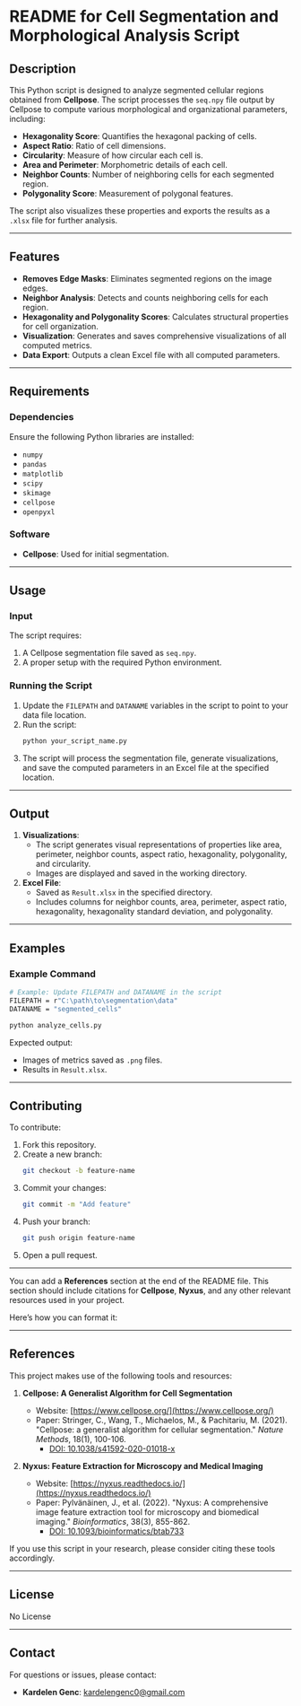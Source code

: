 # README for Cell Segmentation and Morphological Analysis Script

## Description

This Python script is designed to analyze segmented cellular regions obtained from **Cellpose**. The script processes the `seq.npy` file output by Cellpose to compute various morphological and organizational parameters, including:

- **Hexagonality Score**: Quantifies the hexagonal packing of cells.
- **Aspect Ratio**: Ratio of cell dimensions.
- **Circularity**: Measure of how circular each cell is.
- **Area and Perimeter**: Morphometric details of each cell.
- **Neighbor Counts**: Number of neighboring cells for each segmented region.
- **Polygonality Score**: Measurement of polygonal features.

The script also visualizes these properties and exports the results as a `.xlsx` file for further analysis.

---

## Features

- **Removes Edge Masks**: Eliminates segmented regions on the image edges.
- **Neighbor Analysis**: Detects and counts neighboring cells for each region.
- **Hexagonality and Polygonality Scores**: Calculates structural properties for cell organization.
- **Visualization**: Generates and saves comprehensive visualizations of all computed metrics.
- **Data Export**: Outputs a clean Excel file with all computed parameters.

---

## Requirements

### Dependencies
Ensure the following Python libraries are installed:

- `numpy`
- `pandas`
- `matplotlib`
- `scipy`
- `skimage`
- `cellpose`
- `openpyxl`

### Software
- **Cellpose**: Used for initial segmentation.

---

## Usage

### Input
The script requires:
1. A Cellpose segmentation file saved as `seq.npy`.
2. A proper setup with the required Python environment.

### Running the Script
1. Update the `FILEPATH` and `DATANAME` variables in the script to point to your data file location.
2. Run the script:
   ```bash
   python your_script_name.py
   ```
3. The script will process the segmentation file, generate visualizations, and save the computed parameters in an Excel file at the specified location.

---

## Output

1. **Visualizations**:
   - The script generates visual representations of properties like area, perimeter, neighbor counts, aspect ratio, hexagonality, polygonality, and circularity.
   - Images are displayed and saved in the working directory.
2. **Excel File**:
   - Saved as `Result.xlsx` in the specified directory.
   - Includes columns for neighbor counts, area, perimeter, aspect ratio, hexagonality, hexagonality standard deviation, and polygonality.

---

## Examples

### Example Command
```bash
# Example: Update FILEPATH and DATANAME in the script
FILEPATH = r"C:\path\to\segmentation\data"
DATANAME = "segmented_cells"

python analyze_cells.py
```

Expected output:
- Images of metrics saved as `.png` files.
- Results in `Result.xlsx`.

---

## Contributing

To contribute:
1. Fork this repository.
2. Create a new branch:
   ```bash
   git checkout -b feature-name
   ```
3. Commit your changes:
   ```bash
   git commit -m "Add feature"
   ```
4. Push your branch:
   ```bash
   git push origin feature-name
   ```
5. Open a pull request.

---
You can add a **References** section at the end of the README file. This section should include citations for **Cellpose**, **Nyxus**, and any other relevant resources used in your project.

Here’s how you can format it:

---

## References

This project makes use of the following tools and resources:

1. **Cellpose: A Generalist Algorithm for Cell Segmentation**  
   - Website: [https://www.cellpose.org/](https://www.cellpose.org/)  
   - Paper: Stringer, C., Wang, T., Michaelos, M., & Pachitariu, M. (2021). "Cellpose: a generalist algorithm for cellular segmentation." *Nature Methods*, 18(1), 100-106.  
     - [DOI: 10.1038/s41592-020-01018-x](https://doi.org/10.1038/s41592-020-01018-x)

2. **Nyxus: Feature Extraction for Microscopy and Medical Imaging**  
   - Website: [https://nyxus.readthedocs.io/](https://nyxus.readthedocs.io/)  
   - Paper: Pylvänäinen, J., et al. (2022). "Nyxus: A comprehensive image feature extraction tool for microscopy and biomedical imaging." *Bioinformatics*, 38(3), 855-862.  
     - [DOI: 10.1093/bioinformatics/btab733](https://doi.org/10.1093/bioinformatics/btab733)

If you use this script in your research, please consider citing these tools accordingly.

---

## License

No License

---

## Contact

For questions or issues, please contact:
- **Kardelen Genc**: kardelengenc0@gmail.com
